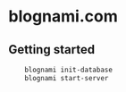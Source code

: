 
# blognami.com

## Getting started

```bash
    blognami init-database
    blognami start-server
```
